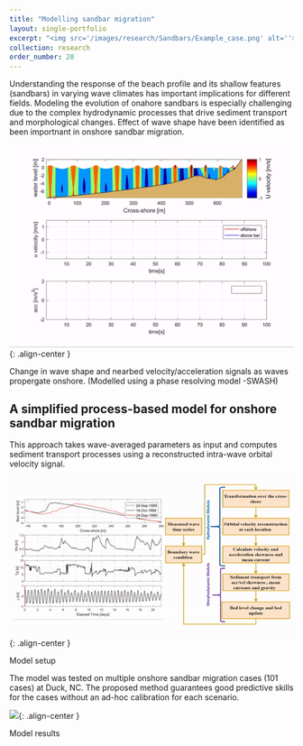 ```yaml
---
title: "Modelling sandbar migration"
layout: single-portfolio
excerpt: "<img src='/images/research/Sandbars/Example_case.png' alt=''>"
collection: research
order_number: 20
---
```


Understanding the response of the beach profile and its shallow features (sandbars) in varying wave climates has important implications for different fields. Modeling the evolution of onahore sandbars is especially challenging due to the complex hydrodynamic processes that drive sediment transport and morphological changes. 
Effect of wave shape have been identified as been importnant in onshore sandbar migration.

![](/images/research/Sandbars/Mikevid.gif){: .align-center }

<figcaption>
Change in wave shape and nearbed velocity/acceleration signals as waves propergate onshore. (Modelled using a phase resolving model -SWASH)
</figcaption>

## A simplified process-based model for onshore sandbar migration 

This approach takes wave-averaged parameters as input and computes sediment transport processes using a reconstructed intra-wave orbital velocity signal. 


![](/images/research/Sandbars/Modelintro.gif){: .align-center }

<figcaption>
Model setup 
</figcaption>

The model was tested on multiple onshore sandbar migration cases (101 cases) at Duck, NC. The proposed method guarantees good predictive skills for the cases without an ad-hoc calibration for each scenario. 

![](/images/research/Tides/bar_metrics_r2.png){: .align-center }

<figcaption>
Model results
</figcaption>

